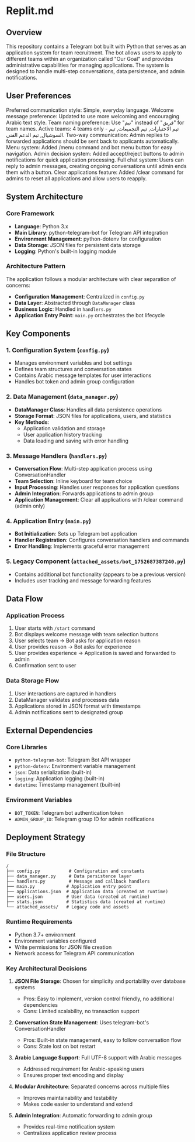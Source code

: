 # Replit.md

## Overview

This repository contains a Telegram bot built with Python that serves as an application system for team recruitment. The bot allows users to apply to different teams within an organization called "Our Goal" and provides administrative capabilities for managing applications. The system is designed to handle multi-step conversations, data persistence, and admin notifications.

## User Preferences

Preferred communication style: Simple, everyday language.
Welcome message preference: Updated to use more welcoming and encouraging Arabic text style.
Team naming preference: Use "تيم" instead of "فريق" for team names. 
Active teams: 4 teams only - تيم الاختبارات, تيم التجميعات, تيم السوشيال, تيم الدعم الفني.
Two-way communication: Admin replies to forwarded applications should be sent back to applicants automatically.
Menu system: Added /menu command and bot menu button for easy navigation.
Admin decision system: Added accept/reject buttons to admin notifications for quick application processing.
Full chat system: Users can reply to admin messages, creating ongoing conversations until admin ends them with a button.
Clear applications feature: Added /clear command for admins to reset all applications and allow users to reapply.

## System Architecture

### Core Framework
- **Language**: Python 3.x
- **Main Library**: python-telegram-bot for Telegram API integration
- **Environment Management**: python-dotenv for configuration
- **Data Storage**: JSON files for persistent data storage
- **Logging**: Python's built-in logging module

### Architecture Pattern
The application follows a modular architecture with clear separation of concerns:
- **Configuration Management**: Centralized in `config.py`
- **Data Layer**: Abstracted through `DataManager` class
- **Business Logic**: Handled in `handlers.py`
- **Application Entry Point**: `main.py` orchestrates the bot lifecycle

## Key Components

### 1. Configuration System (`config.py`)
- Manages environment variables and bot settings
- Defines team structures and conversation states
- Contains Arabic message templates for user interactions
- Handles bot token and admin group configuration

### 2. Data Management (`data_manager.py`)
- **DataManager Class**: Handles all data persistence operations
- **Storage Format**: JSON files for applications, users, and statistics
- **Key Methods**:
  - Application validation and storage
  - User application history tracking
  - Data loading and saving with error handling

### 3. Message Handlers (`handlers.py`)
- **Conversation Flow**: Multi-step application process using ConversationHandler
- **Team Selection**: Inline keyboard for team choice
- **Input Processing**: Handles user responses for application questions
- **Admin Integration**: Forwards applications to admin group
- **Application Management**: Clear all applications with /clear command (admin only)

### 4. Application Entry (`main.py`)
- **Bot Initialization**: Sets up Telegram bot application
- **Handler Registration**: Configures conversation handlers and commands
- **Error Handling**: Implements graceful error management

### 5. Legacy Component (`attached_assets/bot_1752687387240.py`)
- Contains additional bot functionality (appears to be a previous version)
- Includes user tracking and message forwarding features

## Data Flow

### Application Process
1. User starts with `/start` command
2. Bot displays welcome message with team selection buttons
3. User selects team → Bot asks for application reason
4. User provides reason → Bot asks for experience
5. User provides experience → Application is saved and forwarded to admin
6. Confirmation sent to user

### Data Storage Flow
1. User interactions are captured in handlers
2. DataManager validates and processes data
3. Applications stored in JSON format with timestamps
4. Admin notifications sent to designated group

## External Dependencies

### Core Libraries
- `python-telegram-bot`: Telegram Bot API wrapper
- `python-dotenv`: Environment variable management
- `json`: Data serialization (built-in)
- `logging`: Application logging (built-in)
- `datetime`: Timestamp management (built-in)

### Environment Variables
- `BOT_TOKEN`: Telegram bot authentication token
- `ADMIN_GROUP_ID`: Telegram group ID for admin notifications

## Deployment Strategy

### File Structure
```
/
├── config.py           # Configuration and constants
├── data_manager.py     # Data persistence layer
├── handlers.py         # Message and callback handlers
├── main.py            # Application entry point
├── applications.json  # Application data (created at runtime)
├── users.json         # User data (created at runtime)
├── stats.json         # Statistics data (created at runtime)
└── attached_assets/   # Legacy code and assets
```

### Runtime Requirements
- Python 3.7+ environment
- Environment variables configured
- Write permissions for JSON file creation
- Network access for Telegram API communication

### Key Architectural Decisions

1. **JSON File Storage**: Chosen for simplicity and portability over database systems
   - Pros: Easy to implement, version control friendly, no additional dependencies
   - Cons: Limited scalability, no transaction support

2. **Conversation State Management**: Uses telegram-bot's ConversationHandler
   - Pros: Built-in state management, easy to follow conversation flow
   - Cons: State lost on bot restart

3. **Arabic Language Support**: Full UTF-8 support with Arabic messages
   - Addressed requirement for Arabic-speaking users
   - Ensures proper text encoding and display

4. **Modular Architecture**: Separated concerns across multiple files
   - Improves maintainability and testability
   - Makes code easier to understand and extend

5. **Admin Integration**: Automatic forwarding to admin group
   - Provides real-time notification system
   - Centralizes application review process